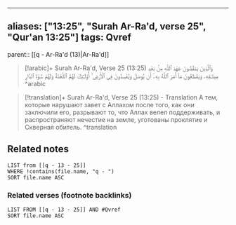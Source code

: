 
---
aliases: ["13:25", "Surah Ar-Ra'd, verse 25", "Qur'an 13:25"]
tags: Qvref
---

parent:: [[q - Ar-Ra'd (13)|Ar-Ra'd]]

> [!arabic]+ Surah Ar-Ra'd, Verse 25 (13:25)
> <span class="quran-arabic">وَٱلَّذِينَ يَنقُضُونَ عَهْدَ ٱللَّهِ مِنۢ بَعْدِ مِيثَـٰقِهِۦ وَيَقْطَعُونَ مَآ أَمَرَ ٱللَّهُ بِهِۦٓ أَن يُوصَلَ وَيُفْسِدُونَ فِى ٱلْأَرْضِ ۙ أُو۟لَـٰٓئِكَ لَهُمُ ٱللَّعْنَةُ وَلَهُمْ سُوٓءُ ٱلدَّارِ</span>
^arabic

> [!translation]+ Surah Ar-Ra'd, Verse 25 (13:25) - Translation
> А тем, которые нарушают завет с Аллахом после того, как они заключили его, разрывают то, что Аллах велел поддерживать, и распространяют нечестие на земле, уготованы проклятие и Скверная обитель.
^translation



## Related notes
```dataview
LIST from [[q - 13 - 25]]
WHERE !contains(file.name, "q - ")
SORT file.name ASC
```

### Related verses (footnote backlinks)
```dataview
LIST FROM [[q - 13 - 25]] AND #Qvref
SORT file.name ASC
```

